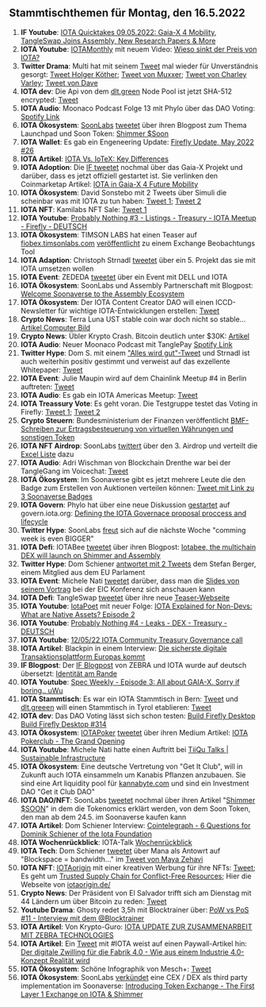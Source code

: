## Stammtischthemen für Montag, den 16.5.2022

1. **IF Youtube**: [IOTA Quicktakes 09.05.2022: Gaia-X 4 Mobility, TangleSwap Joins Assembly, New Research Papers & More](https://www.youtube.com/watch?v=2nxkt3tW_T4)
2. **IOTA Youtube**: [IOTAMonthly](https://www.youtube.com/channel/UCXkMNa0jOmSo2VUWvyVGCsQ) mit neuem Video: [Wieso sinkt der Preis von IOTA?](https://www.youtube.com/watch?v=3Mtmtto1p6g)
3. **Twitter Drama**: Multi hat mit seinem [Tweet](https://twitter.com/multifolio/status/1523785553912930306?s=20&t=WKs0GLXdsQ_sPVtJiJOnOg) mal wieder für Unverständnis gesorgt: [Tweet Holger Köther](https://twitter.com/HolgerKoether/status/1523880768027639810?s=20&t=WKs0GLXdsQ_sPVtJiJOnOg); [Tweet von Muxxer](https://twitter.com/der_muXxer/status/1523929066763694080?s=20&t=WKs0GLXdsQ_sPVtJiJOnOg); [Tweet von Charley Varley](https://twitter.com/c_varley/status/1524181566796316674?s=20&t=7MJXTKxKzqm3H8FKzqJzPw); [Tweet von Dave](https://twitter.com/CryptoDave84/status/1523956322240278529?s=20&t=7MJXTKxKzqm3H8FKzqJzPw)
4. **IOTA dev**: Die Api von dem [dlt.green](https://twitter.com/dlt_green) Node Pool ist jetzt SHA-512 encrypted: [Tweet](https://twitter.com/dlt_green/status/1523934343017680896?s=20&t=4Iey33RE0HOC1ytXhAN6Vg)
5. **IOTA Audio**: Moonaco Podcast Folge 13 mit Phylo über das DAO Voting: [Spotify Link](https://open.spotify.com/episode/0AyAcD5FtKIf8PUSffdCZH)
6. **IOTA Ökosystem**: [SoonLabs](https://twitter.com/soon_labs) [tweetet](https://twitter.com/soon_labs/status/1523890910555082752?s=20&t=4Iey33RE0HOC1ytXhAN6Vg) über ihren Blogpost zum Thema Launchpad und Soon Token: [Shimmer $Soon](https://soonlabs.medium.com/shimmer-soon-3ddac2814bb2)
7. **IOTA Wallet**: Es gab ein Engeneering Update: [Firefly Update, May 2022 #26](https://github.com/iotaledger/engineering-updates/discussions/26)
8. **IOTA Artikel**: [IOTA Vs. IoTeX: Key Differences](https://medium.com/@swavedigest/iota-vs-iotex-key-differences-3792e277b4cb)
9. **IOTA Adoption**: Die [IF tweetet](https://twitter.com/iota/status/1523920846204645384?s=20&t=iWKGe0BFJODCepq3WJropw) nochmal über das Gaia-X Projekt und darüber, dass es jetzt offiziell gestartet ist. Sie verlinken den Coinmarketap Artikel: [IOTA in Gaia-X 4 Future Mobility](https://coinmarketcap.com/gravity/articles/27391)
10. **IOTA Ökosystem**: David Sonstebo mit 2 Tweets über Simuli die scheinbar was mit IOTA zu tun haben: [Tweet 1](https://twitter.com/DavidSonstebo/status/1524003245613797376?s=20&t=4Iey33RE0HOC1ytXhAN6Vg); [Tweet 2](https://twitter.com/DavidSonstebo/status/1524026686110670849?s=20&t=4Iey33RE0HOC1ytXhAN6Vg)
11. **IOTA NFT**: Kamilabs NFT Sale: [Tweet 1](https://twitter.com/kamilabsstudio/status/1524026387581087745?s=20&t=4Iey33RE0HOC1ytXhAN6Vg)
12. **IOTA Youtube**: [Probably Nothing #3 - Listings - Treasury - IOTA Meetup - Firefly - DEUTSCH](https://www.youtube.com/watch?v=OZX3MWaDJ9w&feature=youtu.be)
13. **IOTA Ökosystem**: TIMSON LABS hat einen Teaser auf [fiobex.timsonlabs.com](https://fiobex.timsonlabs.com/) [veröffentlicht](https://twitter.com/TimsonLabs/status/1524496096608849920?s=20) zu einem Exchange Beobachtungs Tool
14. **IOTA Adaption**: Christoph Strnadl [tweetet](https://twitter.com/archimate/status/1524404355692175360?s=20) über ein 5. Projekt das sie mit IOTA umsetzen wollen
15. **IOTA Event**: ZEDEDA [tweetet](https://twitter.com/ZededaEdge/status/1524602531715829760?s=20&t=5LarhjUo6J4c8SAtQwv54Q) über ein Event mit DELL und IOTA
16. **IOTA Ökosystem**: SoonLabs und Assembly Partnerschaft mit Blogpost: [Welcome Soonaverse to the Assembly Ecosystem](https://blog.assembly.sc/welcome-soonaverse-to-the-assembly-ecosystem/)
17. **IOTA Ökosystem**: Der IOTA Content Creator DAO will einen ICCD-Newsletter für wichtige IOTA-Entwicklungen erstellen: [Tweet](https://twitter.com/IOTAcontentDAO/status/1524625712702902272?s=20&t=1I4OKXo9SxdKewqX7EakRg)
18. **Crypto News**: Terra Luna UST stable coin war doch nicht so stable... [Artikel Computer Bild](https://www.computerbild.de/artikel/cb-Tipps-Finanzen-Terra-Luna-Coin-kaufen-32675215.html)
19. **Crypto News**: Übler Krypto Crash. Bitcoin deutlich unter $30K: [Artikel](https://finanzmarktwelt.de/crash-kryptowaehrungen-terra-luna-234348/)
20. **IOTA Audio**: Neuer Moonaco Podcast mit TanglePay [Spotify Link](https://open.spotify.com/episode/4MvoyLVe6KuHf0AFtf5POv)
21. **Twitter Hype**: Dom S. mit einem ["Alles wird gut"-Tweet](https://twitter.com/DomSchiener/status/1524644095100174336?s=20&t=9KbsXBtNPNgxXndbN4t0Lw) und Strnadl ist auch weiterhin positiv gestimmt und verweist auf das exzellente Whitepaper: [Tweet](https://twitter.com/archimate/status/1524771201796739072?s=20&t=1I4OKXo9SxdKewqX7EakRg)
22. **IOTA Event**: Julie Maupin wird auf dem Chainlink Meetup #4 in Berlin auftreten: [Tweet](https://twitter.com/juliemaupin/status/1524666570013876225?s=20&t=1I4OKXo9SxdKewqX7EakRg)
23. **IOTA Audio**: Es gab ein IOTA Americas Meetup: [Tweet](https://twitter.com/gregmart/status/1524520735989018624?s=20&t=1I4OKXo9SxdKewqX7EakRg)
24. **IOTA Treassury Vote**: Es geht voran. Die Testgruppe testet das Voting in Firefly: [Tweet 1](https://twitter.com/PhyloIota/status/1524339076534784000?s=20&t=1I4OKXo9SxdKewqX7EakRg); [Tweet 2](https://twitter.com/PhyloIota/status/1525480301467934720?s=20&t=Sf5_QNugpEVprOexlQ1s1g)
25. **Crypto Steuern**: Bundesministerium der Finanzen veröffentlicht [BMF-Schreiben zur Ertragsbesteuerung von virtuellen Währungen und sonstigen Token](https://www.bundesfinanzministerium.de/Content/DE/Pressemitteilungen/Finanzpolitik/2022/05/2022-05-11-ertragsbesteuerung-von-virtuellen-waehrungen.html)
26. **IOTA NFT Airdrop**: SoonLabs [twittert](https://twitter.com/soon_labs/status/1524969939488034816?s=20&t=1I4OKXo9SxdKewqX7EakRg) über den 3. Airdrop und verteilt die [Excel Liste](https://docs.google.com/spreadsheets/d/1p_UMC8Fmw78bMK8cRqrXkXe-59nHQK8fSoJwLypRun4/edit#gid=1585516814) dazu
27. **IOTA Audio**: Adri Wischman von Blockchain Drenthe war bei der TangleGang im Voicechat: [Tweet](https://twitter.com/GangTangleTalk/status/1524724907707441152?s=20&t=EKoL0g_PFN4975HA4UGwhQ)
28. **IOTA Ökosystem**: Im Soonaverse gibt es jetzt mehrere Leute die den Badge zum Erstellen von Auktionen verteilen können: [Tweet mit Link zu 3 Soonaverse Badges](https://twitter.com/soon_labs/status/1524864156465176578?s=20&t=eBt3CW9Ohditt6wRCKJnuA)
29. **IOTA Govern**: Phylo hat über eine neue Diskussion [gestartet](https://twitter.com/PhyloIota/status/1525318712525737990?s=20&t=JQSeu6BS7e6IBECkv7zYUA) auf govern.iota.org: [Defining the IOTA Governace proposal proccess and lifecycle](https://govern.iota.org/t/discussion-defining-the-iota-governace-proposal-proccess-and-lifecycle/1297)
30. **Twitter Hype**: SoonLabs [freut](https://twitter.com/soon_labs/status/1525192991991734277?s=20&t=JQSeu6BS7e6IBECkv7zYUA) sich auf die nächste Woche "comming week is even BIGGER"
31. **IOTA Defi**: IOTABee [tweetet](https://twitter.com/iotabee/status/1524595882112348160?s=20&t=JQSeu6BS7e6IBECkv7zYUA) über ihren Blogpost: [Iotabee, the multichain DEX will launch on Shimmer and Assembly](https://medium.com/@iotabee/iotabee-the-multichain-dex-will-launch-on-shimmer-and-assembly-1c9ac609323f)
32. **Twitter Hype**: Dom Schiener [antwortet mit 2 Tweets](https://twitter.com/DomSchiener/status/1525210695561887745?s=20&t=JQSeu6BS7e6IBECkv7zYUA) dem Stefan Berger, einem Mitglied aus dem EU Parlament
33. **IOTA Event**: Michele Nati [tweetet](https://twitter.com/michelenati/status/1525018556655599617?s=20&t=wF2lTX_XdlQ-OIhuzpv8yA) darüber, dass man die [Slides von seinem Vortrag](https://docs.google.com/presentation/d/e/2PACX-1vTgXJGrdGRKmBNjoEq0LNc2AU1XxX_w3IlfvA603D8wUGsb7XktdgvFUncwsdFKCEtqP-kmecdWDKWU/pub?start=true&loop=true&delayms=60000&slide=id.gbd663a128d_0_0) bei der EIC Konferenz sich anschauen kann
34. **IOTA Defi**: TangleSwap [tweetet](https://twitter.com/TangleSwapE/status/1525094217655242756?s=20&t=wF2lTX_XdlQ-OIhuzpv8yA) über ihre neue [Teaser-Webseite](https://www.tangleswap.exchange/)
35. **IOTA Youtube**: [IotaPoet](https://twitter.com/IotaPoet) mit neuer Folge: [IOTA Explained for Non-Devs: What are Native Assets? Episode 2](https://www.youtube.com/watch?v=enqPty3nqP4)
36. **IOTA Youtube**: [Probably Nothing #4 - Leaks - DEX - Treasury - DEUTSCH](https://www.youtube.com/watch?v=mXSfCK7Rxzo)
37. **IOTA Youtube**: [12/05/22 IOTA Community Treasury Governance call](https://www.youtube.com/watch?v=l7fWqJjvhgA)
38. **IOTA Artikel**: Blackpin in einem Interview: [Die sicherste digitale Transaktionsplattform Europas kommt](https://www.techtag.de/it-und-hightech/it-security/die-sicherste-digitale-transaktionsplattform-europas-kommt/)
39. **IF Blogpost**: Der [IF Blogpost](https://blog.iota.org/identity-on-the-edge-zebra/) von ZEBRA und IOTA wurde auf deutsch übersetzt: [Identität am Rande](https://iota-kurs.de/identitaet-am-rande/)
40. **IOTA Youtube**: [Spec Weekly - Episode 3: All about GAIA-X. Sorry if boring.. uWu](https://www.youtube.com/watch?v=PynhWupzosY)
41. **IOTA Stammtisch**: Es war ein IOTA Stammtisch in Bern: [Tweet](https://twitter.com/Lord_SciFi/status/1525456170424598529?s=20&t=gS1dhX6pglkFMXe2fP2MtQ) und [dlt.greeen](https://twitter.com/dlt_green) will einen Stammtisch in Tyrol etablieren: [Tweet](https://twitter.com/dlt_green/status/1525535097612648448?s=20&t=iXwkObDf7qG1retq4tQoVA)
42. **IOTA dev**: Das DAO Voting lässt sich schon testen: [Build Firefly Desktop Build Firefly Desktop #314](https://github.com/iotaledger/firefly/actions/runs/2323981279)
43. **IOTA Ökosystem**: [IOTAPoker](https://twitter.com/IOTA_Pokerclub) [tweetet](https://twitter.com/IOTA_Pokerclub/status/1525451834541883392?s=20&t=gS1dhX6pglkFMXe2fP2MtQ) über ihren Medium Artikel: [IOTA Pokerclub - The Grand Opening](https://medium.com/@sam_sara/iota-pokerclub-f93d1b6c5e21)
44. **IOTA Youtube**: Michele Nati hatte einen Auftritt bei [TiiQu Talks | Sustainable Infrastructure](https://www.youtube.com/watch?v=F7cLVKgZihc)
45. **IOTA Ökosystem**: Eine deutsche Vertretung von "Get It Club", will in Zukunft auch IOTA einsammeln um Kanabis Pflanzen anzubauen. Sie sind eine Art liquidity pool für [kannabyte.com](http://kannabyte.com) und sind ein Investment DAO "Get it Club DAO" 
46. **IOTA DAO/NFT**: SoonLabs [tweetet](https://twitter.com/soon_labs/status/1525713449614864385?s=20&t=mlOlCCqpEKvV2S2NEapIMA) nochmal über ihren Artikel "[Shimmer $SOON](https://soonlabs.medium.com/shimmer-soon-3ddac2814bb2)" in dem die Tokenomics erklärt werden, von dem Soon Token, den man ab dem 24.5. im Soonaverse kaufen kann
47. **IOTA Artikel**: Dom Schiener Interview: [Cointelegraph - 6 Questions for Dominik Schiener of the Iota Foundation](https://cointelegraph.com/magazine/2022/05/15/6-questions-for-dominik-schiener-of-the-iota-foundation)
48. **IOTA Wochenrückblick**: IOTA-Talk [Wochenrückblick](https://www.iota-talk.com/index.php?article/184-wochenr%C3%BCckblick-vom-8-bis-14-mai-2022/)
49. **IOTA Tech**: Dom Schiener [tweetet](https://twitter.com/DomSchiener/status/1525938230612439040?s=20&t=Sf5_QNugpEVprOexlQ1s1g) über Mana als Antowrt auf "Blockspace = bandwidth..." im [Tweet von Maya Zehavi](https://twitter.com/mayazi/status/1525935829759188993?s=20&t=Sf5_QNugpEVprOexlQ1s1g)
50. **IOTA NFT**: [IOTAorigin](https://twitter.com/origin_iota) mit einer kreativen Werbung für ihre NFTs: [Tweet](https://twitter.com/origin_iota/status/1524269232397115392?s=20&t=Sf5_QNugpEVprOexlQ1s1g); Es geht um [Trusted Supply Chain for Conflict-Free Resources](https://blog.iota.org/trusted-supply-chain-for-conflict-free-resources/); Hier die Webseite von [iotaorigin.de/](https://iotaorigin.de/)
51. **Crypto News**: Der Präsident von El Salvador trifft sich am Dienstag mit 44 Ländern um über Bitcoin zu reden: [Tweet](https://twitter.com/BitcoinMagazine/status/1526031484972572673?s=20&t=Sf5_QNugpEVprOexlQ1s1g)
52. **Youtube Drama**: Ghosty redet 3,5h mit Blocktrainer über: [PoW vs PoS #11 - Interview mit dem @Blocktrainer](https://www.youtube.com/watch?v=hS7igrMbHOQ)
53. **IOTA Artikel**: Von Krypto-Guro: [IOTA UPDATE ZUR ZUSAMMENARBEIT MIT ZEBRA TECHNOLOGIES](https://krypto-guru.de/news/iota-update-zusammenarbeit-zebra-technologies/)
54. **IOTA Artikel**: Ein [Tweet](https://twitter.com/plattform_i40/status/1526110281583173632?s=20&t=hGdaq6hYVct_uzjlTBDHaQ) mit #IOTA weist auf einen Paywall-Artikel hin: [Der digitale Zwilling für die Fabrik 4.0 - Wie aus einem Industrie 4.0-Konzept Realität wird](https://factory-innovation.de/themen/digitalisierung/artikel/der-digitale-zwilling-fuer-die-fabrik-4-0/)
55. **IOTA Ökosystem**: Schöne Infographik von Mesch+: [Tweet](https://twitter.com/Issaus2020/status/1524276370460794880?s=20&t=a7KG6RQ0sV532b7RfBLtFw)
56. **IOTA Ökosystem**: SoonLabs [verkündet](https://twitter.com/soon_labs/status/1526065769896738816?s=20&t=hGdaq6hYVct_uzjlTBDHaQ) eine CEX / DEX als third party implementation im Soonaverse: [Introducing Token Exchange - The First Layer 1 Exchange on IOTA & Shimmer](https://soonlabs.medium.com/introducing-token-exchange-c8ff9f322a9e)

